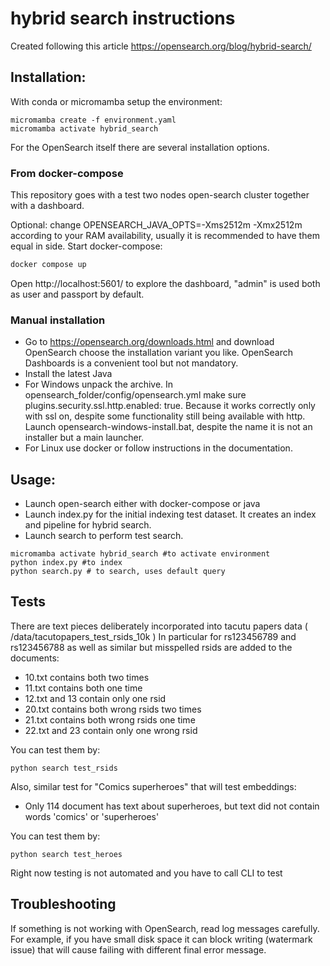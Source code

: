 # hybrid search instructions
Created following this article https://opensearch.org/blog/hybrid-search/

## Installation:

With conda or micromamba setup the environment:
```
micromamba create -f environment.yaml
micromamba activate hybrid_search
```

For the OpenSearch itself there are several installation options. 

### From docker-compose

This repository goes with a test two nodes open-search cluster together with a dashboard.

Optional: change OPENSEARCH_JAVA_OPTS=-Xms2512m -Xmx2512m according to your RAM availability, usually it is recommended to have them equal in side.
Start docker-compose:
```bash
docker compose up
```
Open http://localhost:5601/ to explore the dashboard, "admin" is used both as user and passport by default.

### Manual installation

- Go to https://opensearch.org/downloads.html and download OpenSearch choose the installation variant you like. OpenSearch Dashboards is a convenient tool but not mandatory.
- Install the latest Java
- For Windows unpack the archive. In opensearch_folder/config/opensearch.yml make sure plugins.security.ssl.http.enabled: true. Because it works correctly only with ssl on, despite some functionality still being available with http. Launch opensearch-windows-install.bat, despite the name it is not an installer but a main launcher.
- For Linux use docker or follow instructions in the documentation.

## Usage:
- Launch open-search either with docker-compose or java
- Launch index.py for the initial indexing test dataset. It creates an index and pipeline for hybrid search.
- Launch search to perform test search.
```
micromamba activate hybrid_search #to activate environment
python index.py #to index
python search.py # to search, uses default query
```

## Tests

There are text pieces deliberately incorporated into tacutu papers data ( /data/tacutopapers_test_rsids_10k )
In particular for rs123456789 and rs123456788 as well as similar but misspelled rsids are added to the documents:
* 10.txt contains both two times
* 11.txt contains both one time
* 12.txt and 13 contain only one rsid
* 20.txt contains both wrong rsids two times
* 21.txt contains both wrong rsids one time
* 22.txt and 23 contain only one wrong rsid

You can test them by:
```
python search test_rsids
```

Also, similar test for "Comics superheroes" that will test embeddings:
* Only 114 document has text about superheroes, but text did not contain words 'comics' or 'superheroes'

You can test them by:
```
python search test_heroes
```

Right now testing is not automated and you have to call CLI to test


## Troubleshooting

If something is not working with OpenSearch, read log messages carefully. For example, if you have small disk space it can block writing (watermark issue) that will cause failing with different final error message.
